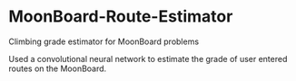 # MoonBoard-Route-Estimator
Climbing grade estimator for MoonBoard problems

Used a convolutional neural network to estimate the grade of user entered routes on the MoonBoard.
